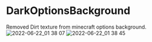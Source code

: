 # DarkOptionsBackground
 Removed Dirt texture from minecraft options background. 
![2022-06-22_01 38 07](https://user-images.githubusercontent.com/106192630/174913800-5523fea0-0393-410e-9f92-a136a5beb14c.png)
![2022-06-22_01 38 45](https://user-images.githubusercontent.com/106192630/174913840-2f9ed148-7eee-45bc-8ae8-768918c9fadd.png)
